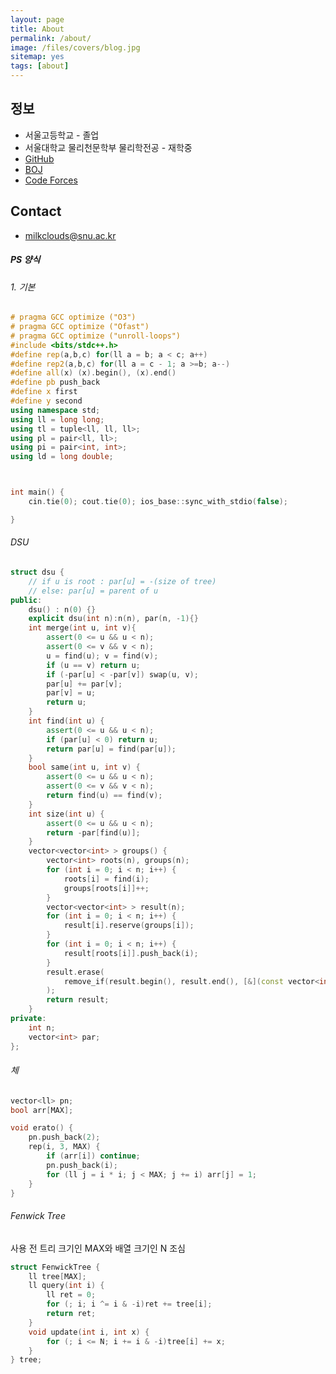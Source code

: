 ```yaml
---
layout: page
title: About
permalink: /about/
image: /files/covers/blog.jpg
sitemap: yes
tags: [about]
---
```


## 정보

* 서울고등학교 - 졸업
* 서울대학교 물리천문학부 물리학전공 - 재학중   
* [GitHub](https://github.com/milkclouds)  
* [BOJ](https://www.acmicpc.net/user/milkclouds)  
* [Code Forces](http://codeforces.com/profile/)  

## Contact
* milkclouds@snu.ac.kr



##### PS 양식  

###### 1. 기본

```cpp
# pragma GCC optimize ("O3")
# pragma GCC optimize ("Ofast")
# pragma GCC optimize ("unroll-loops")
#include <bits/stdc++.h>
#define rep(a,b,c) for(ll a = b; a < c; a++)
#define rep2(a,b,c) for(ll a = c - 1; a >=b; a--)
#define all(x) (x).begin(), (x).end()
#define pb push_back
#define x first
#define y second
using namespace std;
using ll = long long;
using tl = tuple<ll, ll, ll>;
using pl = pair<ll, ll>;
using pi = pair<int, int>;
using ld = long double;



int main() {
	cin.tie(0); cout.tie(0); ios_base::sync_with_stdio(false);

}
```


###### DSU  

```cpp
struct dsu {
	// if u is root : par[u] = -(size of tree)
	// else: par[u] = parent of u
public:
	dsu() : n(0) {}
	explicit dsu(int n):n(n), par(n, -1){}
	int merge(int u, int v){
		assert(0 <= u && u < n);
		assert(0 <= v && v < n);
		u = find(u); v = find(v);
		if (u == v) return u;
		if (-par[u] < -par[v]) swap(u, v);
		par[u] += par[v];
		par[v] = u;
		return u;
	}
	int find(int u) {
		assert(0 <= u && u < n);
		if (par[u] < 0) return u;
		return par[u] = find(par[u]);
	}
	bool same(int u, int v) {
		assert(0 <= u && u < n);
		assert(0 <= v && v < n);
		return find(u) == find(v);
	}
	int size(int u) {
		assert(0 <= u && u < n);
		return -par[find(u)];
	}
	vector<vector<int> > groups() {
		vector<int> roots(n), groups(n);
		for (int i = 0; i < n; i++) {
			roots[i] = find(i);
			groups[roots[i]]++;
		}
		vector<vector<int> > result(n);
		for (int i = 0; i < n; i++) {
			result[i].reserve(groups[i]);
		}
		for (int i = 0; i < n; i++) {
			result[roots[i]].push_back(i);
		}
		result.erase(
			remove_if(result.begin(), result.end(), [&](const vector<int>& v) { return v.empty(); })
		);
		return result;
	}
private:
	int n;
	vector<int> par;
};
```


###### 체  

```cpp
vector<ll> pn;
bool arr[MAX];

void erato() {
	pn.push_back(2);
	rep(i, 3, MAX) {
		if (arr[i]) continue;
		pn.push_back(i);
		for (ll j = i * i; j < MAX; j += i) arr[j] = 1;
	}
}
```

###### Fenwick Tree

사용 전 트리 크기인 MAX와 배열 크기인 N 조심
```cpp
struct FenwickTree {
	ll tree[MAX];
	ll query(int i) {
		ll ret = 0;
		for (; i; i ^= i & -i)ret += tree[i];
		return ret;
	}
	void update(int i, int x) {
		for (; i <= N; i += i & -i)tree[i] += x;
	}
} tree;
```
